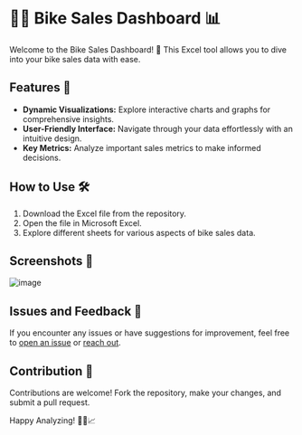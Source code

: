 # 🚴‍♂️ Bike Sales Dashboard 📊

Welcome to the Bike Sales Dashboard! 🚀 This Excel tool allows you to dive into your bike sales data with ease.

## Features 🌟

- **Dynamic Visualizations:** Explore interactive charts and graphs for comprehensive insights.
- **User-Friendly Interface:** Navigate through your data effortlessly with an intuitive design.
- **Key Metrics:** Analyze important sales metrics to make informed decisions.

## How to Use 🛠️

1. Download the Excel file from the repository.
2. Open the file in Microsoft Excel.
3. Explore different sheets for various aspects of bike sales data.

## Screenshots 📸



![image](https://github.com/Madhugupta95/Excelproject/assets/117964914/e8b8d193-2026-4634-a571-6b20b2a686c9)


## Issues and Feedback 💬

If you encounter any issues or have suggestions for improvement, feel free to [open an issue](link-to-issues) or [reach out](link-to-contact).

## Contribution 🤝

Contributions are welcome! Fork the repository, make your changes, and submit a pull request.

Happy Analyzing! 🚴‍♀️📈
